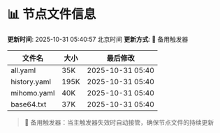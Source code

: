 # 📊 节点文件信息

**更新时间**: 2025-10-31 05:40:57 北京时间
**更新方式**: 🔄 备用触发器

| 文件名 | 大小 | 最后修改 |
|--------|------|----------|
| all.yaml | 35K | 2025-10-31 05:40 |
| history.yaml | 195K | 2025-10-31 05:40 |
| mihomo.yaml | 40K | 2025-10-31 05:40 |
| base64.txt | 37K | 2025-10-31 05:40 |

> 🔄 备用触发器：当主触发器失效时自动接管，确保节点文件的持续更新
